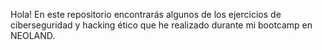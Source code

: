 Hola! En este repositorio encontrarás algunos de los ejercicios de ciberseguridad y hacking ético que he realizado durante mi bootcamp en NEOLAND.
